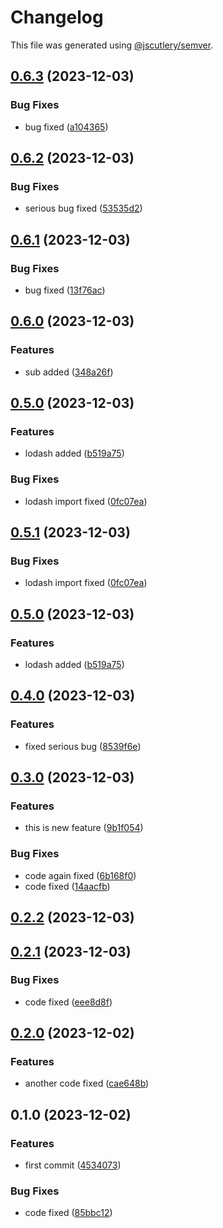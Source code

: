 # Changelog

This file was generated using [@jscutlery/semver](https://github.com/jscutlery/semver).

## [0.6.3](https://github.com/AvinashDhillor/adtestlib/compare/first-package-common-lib-0.6.2...first-package-common-lib-0.6.3) (2023-12-03)


### Bug Fixes

* bug fixed ([a104365](https://github.com/AvinashDhillor/adtestlib/commit/a104365b0a07d954f5b2e9c92865666e6abf1615))

## [0.6.2](https://github.com/AvinashDhillor/adtestlib/compare/first-package-common-lib-0.6.1...first-package-common-lib-0.6.2) (2023-12-03)


### Bug Fixes

* serious bug fixed ([53535d2](https://github.com/AvinashDhillor/adtestlib/commit/53535d256d6864a06e044e86206df09fe42627b8))

## [0.6.1](https://github.com/AvinashDhillor/adtestlib/compare/first-package-common-lib-0.6.0...first-package-common-lib-0.6.1) (2023-12-03)


### Bug Fixes

* bug fixed ([13f76ac](https://github.com/AvinashDhillor/adtestlib/commit/13f76ac174ac258cbb907582d6cd6b52d425b46f))

## [0.6.0](https://github.com/AvinashDhillor/adtestlib/compare/first-package-common-lib-0.5.0...first-package-common-lib-0.6.0) (2023-12-03)


### Features

* sub added ([348a26f](https://github.com/AvinashDhillor/adtestlib/commit/348a26fc5eab82e96f4d7e53d4072cce855ac33d))

## [0.5.0](https://github.com/AvinashDhillor/adtestlib/compare/first-package-common-lib-0.4.0...first-package-common-lib-0.5.0) (2023-12-03)


### Features

* lodash added ([b519a75](https://github.com/AvinashDhillor/adtestlib/commit/b519a7574f94e4f50816ed9217a371ace842e9d4))


### Bug Fixes

* lodash import fixed ([0fc07ea](https://github.com/AvinashDhillor/adtestlib/commit/0fc07ea1a8098c268570b092ff5c3e03f549be0b))

## [0.5.1](https://github.com/AvinashDhillor/adtestlib/compare/first-package-common-lib-0.5.0...first-package-common-lib-0.5.1) (2023-12-03)


### Bug Fixes

* lodash import fixed ([0fc07ea](https://github.com/AvinashDhillor/adtestlib/commit/0fc07ea1a8098c268570b092ff5c3e03f549be0b))

## [0.5.0](https://github.com/AvinashDhillor/adtestlib/compare/first-package-common-lib-0.4.0...first-package-common-lib-0.5.0) (2023-12-03)


### Features

* lodash added ([b519a75](https://github.com/AvinashDhillor/adtestlib/commit/b519a7574f94e4f50816ed9217a371ace842e9d4))

## [0.4.0](https://github.com/AvinashDhillor/adtestlib/compare/first-package-common-lib-0.3.0...first-package-common-lib-0.4.0) (2023-12-03)


### Features

* fixed serious bug ([8539f6e](https://github.com/AvinashDhillor/adtestlib/commit/8539f6e25deab01b173d9dec94b1a4ec11cbe4e9))

## [0.3.0](https://github.com/AvinashDhillor/adtestlib/compare/first-package-common-lib-0.2.2...first-package-common-lib-0.3.0) (2023-12-03)


### Features

* this is new feature ([9b1f054](https://github.com/AvinashDhillor/adtestlib/commit/9b1f0542e6c8f4b0eee472407b7b5dbdfcf2b910))


### Bug Fixes

* code again fixed ([6b168f0](https://github.com/AvinashDhillor/adtestlib/commit/6b168f05addd21b501aadb319eb9e88791bf51bb))
* code fixed ([14aacfb](https://github.com/AvinashDhillor/adtestlib/commit/14aacfbac9f2d0dd889ea5d1c0a71fba70511a89))

## [0.2.2](https://github.com/AvinashDhillor/adtestlib/compare/first-package-common-lib-0.2.1...first-package-common-lib-0.2.2) (2023-12-03)

## [0.2.1](https://github.com/AvinashDhillor/adtestlib/compare/first-package-common-lib-0.2.0...first-package-common-lib-0.2.1) (2023-12-03)


### Bug Fixes

* code fixed ([eee8d8f](https://github.com/AvinashDhillor/adtestlib/commit/eee8d8ff813b882aa6e52aa8d2d764ceecb49733))

## [0.2.0](https://github.com/AvinashDhillor/adtestlib/compare/first-package-common-lib-0.1.0...first-package-common-lib-0.2.0) (2023-12-02)


### Features

* another code fixed ([cae648b](https://github.com/AvinashDhillor/adtestlib/commit/cae648b326309b85ce1fa0849484cdb00ec4bbef))

## 0.1.0 (2023-12-02)


### Features

* first commit ([4534073](https://github.com/AvinashDhillor/adtestlib/commit/453407333ab71dcdbb3364e696d637542df9cd6a))


### Bug Fixes

* code fixed ([85bbc12](https://github.com/AvinashDhillor/adtestlib/commit/85bbc1272b4a460b492e6517ecb4fa8136def6d2))
